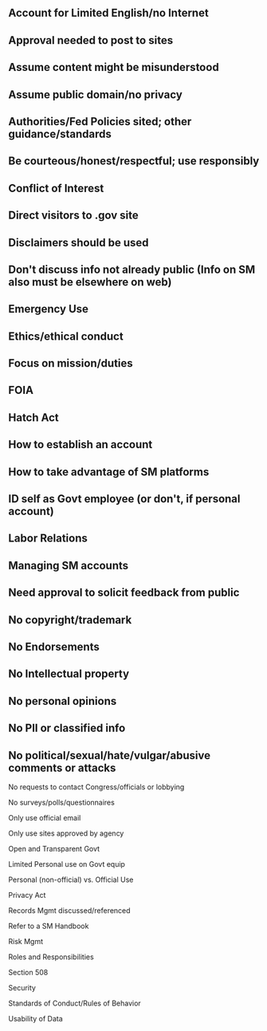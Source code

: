 Account for Limited English/no Internet
-- 

Approval needed to post to sites
--

Assume content might be misunderstood
--

Assume public domain/no privacy
--

Authorities/Fed Policies sited; other guidance/standards
--

Be courteous/honest/respectful; use responsibly
--

Conflict of Interest
--

Direct visitors to .gov site
--

Disclaimers should be used
--

Don't discuss info not already public (Info on SM also must be elsewhere on web)
--

Emergency Use
--

Ethics/ethical conduct
--

Focus on mission/duties
--

FOIA
--

Hatch Act
--

How to establish an account
--

How to take advantage of SM platforms
--

ID self as Govt employee (or don't, if personal account)
--

Labor Relations
--

Managing SM accounts
--

Need approval to solicit feedback from public
--

No copyright/trademark
--

No Endorsements
--

No Intellectual property
--

No personal opinions
--

No PII or classified info
--

No political/sexual/hate/vulgar/abusive comments or attacks
--

No requests to contact Congress/officials or lobbying

No surveys/polls/questionnaires

Only use official email

Only use sites approved by agency

Open and Transparent Govt

Limited Personal use on Govt equip

Personal (non-official) vs. Official Use

Privacy Act

Records Mgmt discussed/referenced

Refer to a SM Handbook

Risk Mgmt

Roles and Responsibilities

Section 508

Security

Standards of Conduct/Rules of Behavior

Usability of Data


